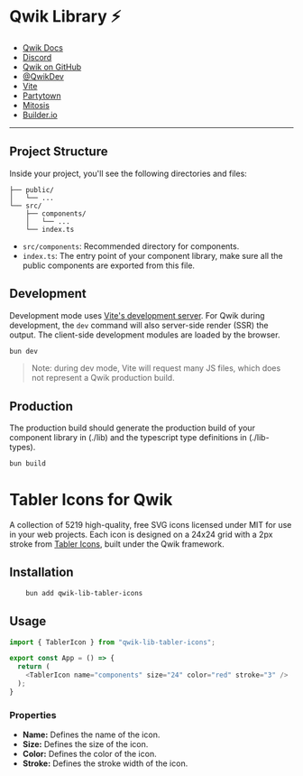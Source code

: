 # Qwik Library ⚡️

- [Qwik Docs](https://qwik.builder.io/)
- [Discord](https://qwik.builder.io/chat)
- [Qwik on GitHub](https://github.com/BuilderIO/qwik)
- [@QwikDev](https://twitter.com/QwikDev)
- [Vite](https://vitejs.dev/)
- [Partytown](https://partytown.builder.io/)
- [Mitosis](https://github.com/BuilderIO/mitosis)
- [Builder.io](https://www.builder.io/)

---

## Project Structure

Inside your project, you'll see the following directories and files:

```
├── public/
│   └── ...
└── src/
    ├── components/
    │   └── ...
    └── index.ts
```

- `src/components`: Recommended directory for components.
- `index.ts`: The entry point of your component library, make sure all the public components are exported from this file.

## Development

Development mode uses [Vite's development server](https://vitejs.dev/). For Qwik during development, the `dev` command will also server-side render (SSR) the output. The client-side development modules are loaded by the browser.

```bash
bun dev
```

> Note: during dev mode, Vite will request many JS files, which does not represent a Qwik production build.

## Production

The production build should generate the production build of your component library in (./lib) and the typescript type definitions in (./lib-types).

```bash
bun build
```

# Tabler Icons for Qwik

A collection of 5219 high-quality, free SVG icons licensed under MIT for use in your web projects. Each icon is designed on a 24x24 grid with a 2px stroke from [Tabler Icons](https://tablericons.com/), built under the Qwik framework.

## Installation

```bash
    bun add qwik-lib-tabler-icons
```

## Usage

```typescript
import { TablerIcon } from "qwik-lib-tabler-icons";

export const App = () => {
  return (
    <TablerIcon name="components" size="24" color="red" stroke="3" />
  );
}
```

### Properties

- **Name:** Defines the name of the icon.
- **Size:** Defines the size of the icon.
- **Color:** Defines the color of the icon.
- **Stroke:** Defines the stroke width of the icon.
